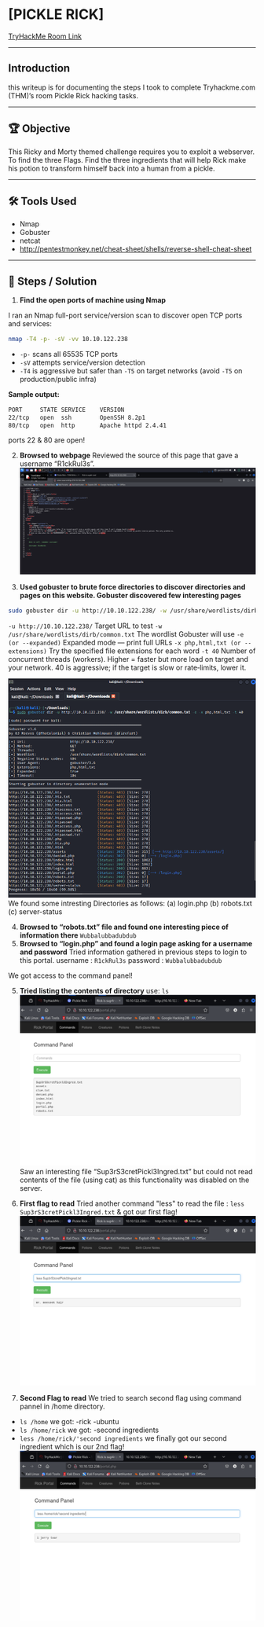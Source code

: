 # [PICKLE RICK]
[TryHackMe Room Link](https://tryhackme.com/room/picklerick)

---
## Introduction
this writeup is for documenting the steps I took to complete Tryhackme.com (THM)’s room Pickle Rick hacking tasks.

---
## 🏆 Objective
This Ricky and Morty themed challenge requires you to exploit a webserver.
To find the three Flags.
Find the three ingredients that will help Rick make his potion to transform himself back into a human from a pickle.

---

## 🛠 Tools Used
- Nmap
- Gobuster
- netcat
- http://pentestmonkey.net/cheat-sheet/shells/reverse-shell-cheat-sheet

---

## 📝 Steps / Solution

1. **Find the open ports of machine using Nmap**

I ran an Nmap full-port service/version scan to discover open TCP ports and services:

```bash
nmap -T4 -p- -sV -vv 10.10.122.238
```

- `-p-` scans all 65535 TCP ports  
- `-sV` attempts service/version detection  
- `-T4` is aggressive but safer than `-T5` on target networks (avoid `-T5` on production/public infra)

**Sample output:**
```text
PORT     STATE SERVICE    VERSION
22/tcp   open  ssh        OpenSSH 8.2p1
80/tcp   open  http       Apache httpd 2.4.41
```
ports 22 & 80 are open!

2. **Browsed to webpage**
Reviewed the source of this page that gave a username “R1ckRul3s”.
![Source: web server source code](screenshots/source_code_of_web_server.png)

3. **Used gobuster to brute force directories to discover directories and pages on this website. Gobuster discovered few interesting pages**
```bash
sudo gobuster dir -u http://10.10.122.238/ -w /usr/share/wordlists/dirb/common.txt -e -x php,html,txt -t 40 
```
`-u http://10.10.122.238/` Target URL to test
`-w /usr/share/wordlists/dirb/common.txt` The wordlist Gobuster will use
`-e (or --expanded)` Expanded mode — print full URLs
`-x php,html,txt (or --extensions)` Try the specified file extensions for each word
`-t 40` Number of concurrent threads (workers). Higher = faster but more load on target and your network. 40 is aggressive; if the target is slow or rate‑limits, lower it.

![Source: Gobuster Output](screenshots/GoBuster_output.png)
We found some intresting Directories as follows:
(a) login.php
(b) robots.txt
(c) server-status

4. **Browsed to “robots.txt” file and found one interesting piece of information there**
`Wubbalubbadubdub`
5. **Browsed to “login.php” and found a login page asking for a username and password**
Tried information gathered in previous steps to login to this portal.
username : `R1ckRul3s`
password : `Wubbalubbadubdub`

We got access to the command panel!

5. **Tried listing the contents of directory**
use: `ls`
![Source: contents of directory](screenshots/Contents_of_dir.png)
Saw an interesting file “Sup3rS3cretPickl3Ingred.txt” but could not read contents of the file (using cat) as this functionality was disabled on the server.

6. **First flag to read**
Tried another command "less" to read the file : `less Sup3rS3cretPickl3Ingred.txt` & got our first flag!
![Source: Flag 1](screenshots/Flag1.png)

7. **Second Flag to read**
We tried to search second flag using command pannel in /home directory.
- `ls /home`
  we got:
    -rick
    -ubuntu
- `ls /home/rick`
  we got:
    -second ingredients
- `less /home/rick/'second ingredients`
we finally got our second ingredient which is our 2nd flag!
![Source: Flag 2](screenshots/Flag2.png)

